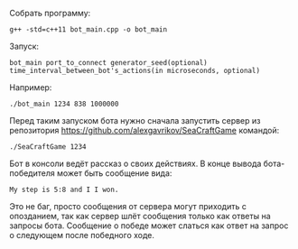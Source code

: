 Собрать программу:

    g++ -std=c++11 bot_main.cpp -o bot_main
  
Запуск:

    bot_main port_to_connect generator_seed(optional) time_interval_between_bot's_actions(in microseconds, optional)
    
Например:

    ./bot_main 1234 838 1000000
    
Перед таким запуском бота нужно сначала запустить сервер из репозитория https://github.com/alexgavrikov/SeaCraftGame командой:

    ./SeaCraftGame 1234

Бот в консоли ведёт рассказ о своих действиях.
В конце вывода бота-победителя может быть сообщение вида:

    My step is 5:8 and I I won.
    
Это не баг, просто сообщения от сервера могут приходить с опозданием, так как сервер шлёт сообщения только как ответы на запросы
бота. Сообщение о победе может слаться как ответ на запрос о следующем после победного ходе. 

